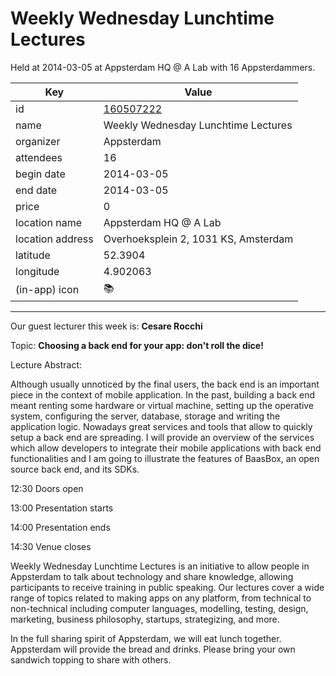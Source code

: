# Weekly Wednesday Lunchtime Lectures
Held at 2014-03-05 at Appsterdam HQ @ A Lab with 16 Appsterdammers.
        
|Key|Value
|---|---|
|id|[160507222](https://www.meetup.com/appsterdam/events/160507222/)|
|name|Weekly Wednesday Lunchtime Lectures|
|organizer|Appsterdam|
|attendees|16|
|begin date|2014-03-05|
|end date|2014-03-05|
|price|0|
|location name|Appsterdam HQ @ A Lab|
|location address|Overhoeksplein 2, 1031 KS, Amsterdam|
|latitude|52.3904|
|longitude|4.902063|
|(in-app) icon|📚|

---

Our guest lecturer this week is: **Cesare Rocchi**

Topic: **Choosing a back end for your app: don't roll the dice!**

Lecture Abstract:

Although usually unnoticed by the final users, the back end is an important piece in the context of mobile application. In the past, building a back end meant renting some hardware or virtual machine, setting up the operative system, configuring the server, database, storage and writing the application logic. Nowadays great services and tools that allow to quickly setup a back end are spreading. I will provide an overview of the services which allow developers to integrate their mobile applications with back end functionalities and I am going to illustrate the features of BaasBox, an open source back end, and its SDKs.

12:30 Doors open

13:00 Presentation starts

14:00 Presentation ends

14:30 Venue closes

Weekly Wednesday Lunchtime Lectures is an initiative to allow people in Appsterdam to talk about technology and share knowledge, allowing participants to receive training in public speaking. Our lectures cover a wide range of topics related to making apps on any platform, from technical to non-technical including computer languages, modelling, testing, design, marketing, business philosophy, startups, strategizing, and more.

In the full sharing spirit of Appsterdam, we will eat lunch together. Appsterdam will provide the bread and drinks. Please bring your own sandwich topping to share with others.


